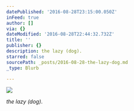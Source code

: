 ```yaml
---
datePublished: '2016-08-28T23:15:00.050Z'
inFeed: true
author: []
via: {}
dateModified: '2016-08-28T22:44:32.732Z'
title: ''
publisher: {}
description: the lazy (dog).
starred: false
sourcePath: _posts/2016-08-28-the-lazy-dog.md
_type: Blurb

---
```

![](https://the-grid-user-content.s3-us-west-2.amazonaws.com/0e583103-51de-4bba-822c-78436649fbb9.jpg)

_the lazy (dog)_.